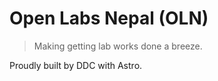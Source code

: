 # Open Labs Nepal (OLN)

> Making getting lab works done a breeze.

Proudly built by DDC with Astro.
